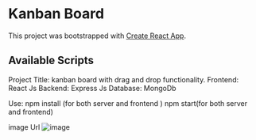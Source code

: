 # Kanban Board

This project was bootstrapped with [Create React App](https://github.com/facebook/create-react-app).

## Available Scripts

Project Title: kanban board with drag and drop functionality.
Frontend: React Js 
Backend: Express Js 
Database: MongoDb

Use:
npm install (for both server and frontend )
npm start(for both server and frontend)

image Url 
![image](https://github.com/ProSrm/KanbanBoard/assets/111609339/96b2aab5-c5da-4075-839f-85dfe8de8184)


